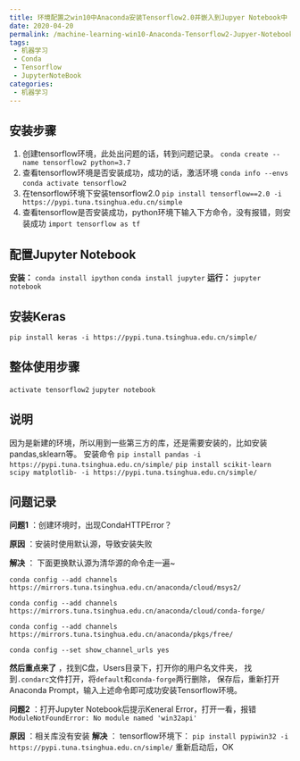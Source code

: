 ```yaml
---
title: 环境配置之win10中Anaconda安装Tensorflow2.0并嵌入到Jupyer Notebook中（Python3.7）
date: 2020-04-20
permalink: /machine-learning-win10-Anaconda-Tensorflow2-Jupyer-Notebook.html
tags:
 - 机器学习
 - Conda
 - Tensorflow
 - JupyterNoteBook 
categories:
 - 机器学习
---
```


## 安装步骤

  1. 创建tensorflow环境，此处出问题的话，转到问题记录。 `conda create --name tensorflow2 python=3.7`
  2. 查看tensorflow环境是否安装成功，成功的话，激活环境 `conda info --envs` `conda activate tensorflow2`
  3. 在tensorflow环境下安装tensorflow2.0 `pip install tensorflow==2.0 -i https://pypi.tuna.tsinghua.edu.cn/simple`
  4. 查看tensorflow是否安装成功，python环境下输入下方命令，没有报错，则安装成功 `import tensorflow as tf`

## 配置Jupyter Notebook

**安装：** `conda install ipython` `conda install jupyter` **运行：** `jupyter notebook`

## 安装Keras

`pip install keras -i https://pypi.tuna.tsinghua.edu.cn/simple/`

## 整体使用步骤

`activate tensorflow2` `jupyter notebook`

## 说明

因为是新建的环境，所以用到一些第三方的库，还是需要安装的，比如安装pandas,sklearn等。 安装命令 `pip install pandas -i https://pypi.tuna.tsinghua.edu.cn/simple/` `pip install scikit-learn scipy
matplotlib- -i https://pypi.tuna.tsinghua.edu.cn/simple/`

## 问题记录

**问题1** ：创建环境时，出现CondaHTTPError？

 **原因** ：安装时使用默认源，导致安装失败 

**解决** ：
下面更换默认源为清华源的命令走一遍~ 

`conda config --add channels https://mirrors.tuna.tsinghua.edu.cn/anaconda/cloud/msys2/` 

`conda config --add channels https://mirrors.tuna.tsinghua.edu.cn/anaconda/cloud/conda-forge/`

 `conda config --add channels https://mirrors.tuna.tsinghua.edu.cn/anaconda/pkgs/free/`

 `conda config --set show_channel_urls yes` 

**然后重点来了** ，找到C盘，Users目录下，打开你的用户名文件夹，
找到`.condarc`文件打开，将`default`和`conda-forge`两行删除， 保存后，重新打开Anaconda
Prompt，输入上述命令即可成功安装Tensorflow环境。 

**问题2** ：打开Jupyter Notebook后提示Keneral Error，打开一看，报错`ModuleNotFoundError: No module named 'win32api'` 

**原因** ：相关库没有安装
**解决** ： tensorflow环境下： `pip install pypiwin32 -i https://pypi.tuna.tsinghua.edu.cn/simple/` 重新启动后，OK

